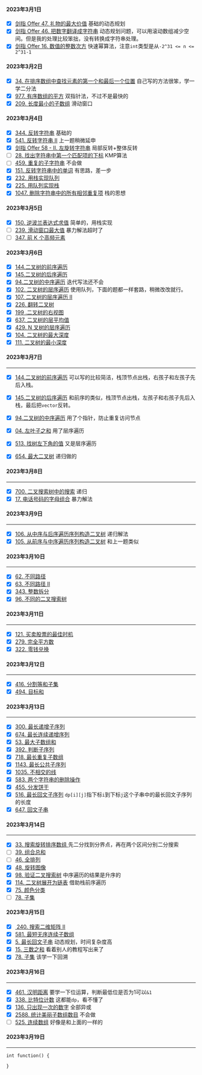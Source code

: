 ####  2023年3月1日

- [x] [剑指 Offer 47. 礼物的最大价值](https://leetcode.cn/problems/li-wu-de-zui-da-jie-zhi-lcof/?envType=study-plan&id=lcof&plan=lcof&plan_progress=jbokl7v) 基础的动态规划
- [x] [剑指 Offer 46. 把数字翻译成字符串](https://leetcode.cn/problems/ba-shu-zi-fan-yi-cheng-zi-fu-chuan-lcof/?envType=study-plan&id=lcof&plan=lcof&plan_progress=jbokl7v) 动态规划问题，可以用滚动数组减少空间。但是我的处理比较笨拙，没有转换成字符串处理。
- [x] [剑指 Offer 16. 数值的整数次方](https://leetcode.cn/problems/shu-zhi-de-zheng-shu-ci-fang-lcof/?favorite=xb9nqhhg) 快速幂算法，注意`int`类型是从`-2^31 <= n <= 2^31-1`

#### 2023年3月2日

- [x] [34. 在排序数组中查找元素的第一个和最后一个位置](https://leetcode.cn/problems/find-first-and-last-position-of-element-in-sorted-array/) 自己写的方法很笨，学一学二分法
- [x] [977. 有序数组的平方](https://leetcode.cn/problems/squares-of-a-sorted-array/) 双指针法，不过不是最快的
- [x] [209. 长度最小的子数组](https://leetcode.cn/problems/minimum-size-subarray-sum/) 滑动窗口

#### 2023年3月4日

- [x] [344. 反转字符串](https://leetcode.cn/problems/reverse-string/) 基础的
- [x] [541. 反转字符串 II](https://leetcode.cn/problems/reverse-string-ii/) 上一题稍微延申
- [x] [剑指 Offer 58 - II. 左旋转字符串](https://leetcode.cn/problems/zuo-xuan-zhuan-zi-fu-chuan-lcof/?favorite=xb9nqhhg) 局部反转+整体反转
- [ ] [28. 找出字符串中第一个匹配项的下标](https://leetcode.cn/problems/find-the-index-of-the-first-occurrence-in-a-string/) KMP算法
- [ ] [459. 重复的子字符串](https://leetcode.cn/problems/repeated-substring-pattern/) 不会做
- [x] [151. 反转字符串中的单词](https://leetcode.cn/problems/reverse-words-in-a-string/) 有思路，差一步
- [x] [232. 用栈实现队列](https://leetcode.cn/problems/implement-queue-using-stacks/)
- [x] [225. 用队列实现栈](https://leetcode.cn/problems/implement-stack-using-queues/)
- [x] [1047. 删除字符串中的所有相邻重复项](https://leetcode.cn/problems/remove-all-adjacent-duplicates-in-string/) 栈的思想

#### 2023年3月5日

- [x] [150. 逆波兰表达式求值](https://leetcode.cn/problems/evaluate-reverse-polish-notation/) 简单的，用栈实现
- [ ] [239. 滑动窗口最大值](https://leetcode.cn/problems/sliding-window-maximum/) 暴力解法超时了
- [ ] [347. 前 K 个高频元素](https://leetcode.cn/problems/top-k-frequent-elements/)

#### 2023年3月6日

- [x] [144.二叉树的前序遍历](https://leetcode.cn/problems/binary-tree-preorder-traversal/)
- [x] [145.二叉树的后序遍历](https://leetcode.cn/problems/binary-tree-postorder-traversal/)
- [x] [94.二叉树的中序遍历](https://leetcode.cn/problems/binary-tree-inorder-traversal/) 迭代写法还不会
- [x] [102. 二叉树的层序遍历](https://leetcode.cn/problems/binary-tree-level-order-traversal/) 使用队列，下面的题都一样套路，稍微改改就行。
- [x] [107. 二叉树的层序遍历 II](https://leetcode.cn/problems/binary-tree-level-order-traversal-ii/)
- [x] [226. 翻转二叉树](https://leetcode.cn/problems/invert-binary-tree/)
- [x] [199 .二叉树的右视图](https://leetcode.cn/problems/binary-tree-right-side-view/)
- [x] [637. 二叉树的层平均值](https://leetcode.cn/problems/average-of-levels-in-binary-tree/)
- [x] [429. N 叉树的层序遍历](https://leetcode.cn/problems/n-ary-tree-level-order-traversal/)
- [x] [104. 二叉树的最大深度](https://leetcode.cn/problems/maximum-depth-of-binary-tree/)
- [x] [111. 二叉树的最小深度](https://leetcode.cn/problems/minimum-depth-of-binary-tree/)

#### 2023年3月7日

***

- [x] [144.二叉树的前序遍历](https://leetcode.cn/problems/binary-tree-preorder-traversal/) 可以写的比较简洁，栈顶节点出栈，右孩子和左孩子先后入栈。

- [x] [145.二叉树的后序遍历](https://leetcode.cn/problems/binary-tree-postorder-traversal/) 和前序的类似，栈顶节点出栈，左孩子和右孩子先后入栈，最后把`vector`反转。
- [x] [94.二叉树的中序遍历](https://leetcode.cn/problems/binary-tree-inorder-traversal/) 用了个指针，防止重复访问节点
- [x] [04. 左叶子之和](https://leetcode.cn/problems/sum-of-left-leaves/) 用了层序遍历
- [x] [513. 找树左下角的值](https://leetcode.cn/problems/find-bottom-left-tree-value/) 又是层序遍历
- [x] [654. 最大二叉树](https://leetcode.cn/problems/maximum-binary-tree/) 递归做的

#### 2023年3月8日

***

- [x] [700. 二叉搜索树中的搜索](https://leetcode.cn/problems/search-in-a-binary-search-tree/) 递归
- [x] [17. 电话号码的字母组合](https://leetcode.cn/problems/letter-combinations-of-a-phone-number/) 暴力解法

#### 2023年3月9日

***

- [x] [106. 从中序与后序遍历序列构造二叉树](https://leetcode.cn/problems/construct-binary-tree-from-inorder-and-postorder-traversal/) 递归解法
- [x] [105. 从前序与中序遍历序列构造二叉树](https://leetcode.cn/problems/construct-binary-tree-from-preorder-and-inorder-traversal/) 和上一题类似

#### 2023年3月10日

***

- [x] [62. 不同路径](https://leetcode.cn/problems/unique-paths/)
- [x] [63. 不同路径 II](https://leetcode.cn/problems/unique-paths-ii/)
- [x] [343. 整数拆分](https://leetcode.cn/problems/integer-break/)
- [x] [96. 不同的二叉搜索树](https://leetcode.cn/problems/unique-binary-search-trees/)

#### 2023年3月11日

***

- [x] [121. 买卖股票的最佳时机](https://leetcode.cn/problems/best-time-to-buy-and-sell-stock/)
- [x] [279. 完全平方数](https://leetcode.cn/problems/perfect-squares/)
- [x] [322. 零钱兑换](https://leetcode.cn/problems/coin-change/)

#### 2023年3月12日

***

- [x] [416. 分割等和子集](https://leetcode.cn/problems/partition-equal-subset-sum/)
- [x] [494. 目标和](https://leetcode.cn/problems/target-sum/)

#### 2023年3月13日

***

- [x] [300. 最长递增子序列](https://leetcode.cn/problems/longest-increasing-subsequence/)
- [x] [674. 最长连续递增序列](https://leetcode.cn/problems/longest-continuous-increasing-subsequence/)
- [x] [53. 最大子数组和](https://leetcode.cn/problems/maximum-subarray/)
- [x] [392. 判断子序列](https://leetcode.cn/problems/is-subsequence/)
- [x] [718. 最长重复子数组](https://leetcode.cn/problems/maximum-length-of-repeated-subarray/)
- [x] [1143. 最长公共子序列](https://leetcode.cn/problems/longest-common-subsequence/)
- [x] [1035. 不相交的线](https://leetcode.cn/problems/uncrossed-lines/)
- [x] [583. 两个字符串的删除操作](https://leetcode.cn/problems/delete-operation-for-two-strings/)
- [x] [455. 分发饼干](https://leetcode.cn/problems/assign-cookies/)
- [x] [516. 最长回文子序列](https://leetcode.cn/problems/longest-palindromic-subsequence/) `dp[i][j]`指下标`i`到下标`j`这个子串中的最长回文子序列的长度
- [x] [647. 回文子串](https://leetcode.cn/problems/palindromic-substrings/)

#### 2023年3月14日

***

- [x] [33. 搜索旋转排序数组 ](https://leetcode.cn/problems/search-in-rotated-sorted-array/?favorite=2cktkvj) 先二分找到分界点，再在两个区间分别二分搜索
- [ ] [39. 组合总和](https://leetcode.cn/problems/combination-sum/?favorite=2cktkvj)
- [ ] [46. 全排列](https://leetcode.cn/problems/permutations/?favorite=2cktkvj)
- [x] [48. 旋转图像](https://leetcode.cn/problems/rotate-image/?favorite=2cktkvj)
- [x] [98. 验证二叉搜索树](https://leetcode.cn/problems/validate-binary-search-tree/?favorite=2cktkvj) 中序遍历的结果是升序的
- [x] [114. 二叉树展开为链表](https://leetcode.cn/problems/flatten-binary-tree-to-linked-list/?favorite=2cktkvj) 借助栈前序遍历
- [x] [75. 颜色分类](https://leetcode.cn/problems/sort-colors/?favorite=2cktkvj)
- [ ] [78. 子集](https://leetcode.cn/problems/subsets/?favorite=2cktkvj)

#### 2023年3月15日

- [x] [ 240. 搜索二维矩阵 II](https://leetcode.cn/problems/search-a-2d-matrix-ii/)
- [x] [581. 最短无序连续子数组](https://leetcode.cn/problems/shortest-unsorted-continuous-subarray/) 
- [x] [5. 最长回文子串](https://leetcode.cn/problems/longest-palindromic-substring/) 动态规划，时间复杂度高
- [x] [15. 三数之和](https://leetcode.cn/problems/3sum/) 看着别人的教程写出来了
- [x] [78. 子集](https://leetcode.cn/problems/subsets/?favorite=2cktkvj) 该学一下回溯

#### 2023年3月16日

***

- [x] [461. 汉明距离](https://leetcode.cn/problems/hamming-distance/?favorite=2cktkvj) 要学一下位运算，判断最低位是否为1可以`&1`
- [x] [338. 比特位计数](https://leetcode.cn/problems/counting-bits/?favorite=2cktkvj) 这都能`dp`，看不懂了
- [x] [136. 只出现一次的数字](https://leetcode.cn/problems/single-number/?favorite=2cktkvj) 全部异或
- [x] [2588. 统计美丽子数组数目](https://leetcode.cn/problems/count-the-number-of-beautiful-subarrays/) 不会做
- [ ] [525. 连续数组](https://leetcode.cn/problems/contiguous-array/) 好像是和上面的一样的

#### 2023年3月19日

***

```
int function() {

}
```

